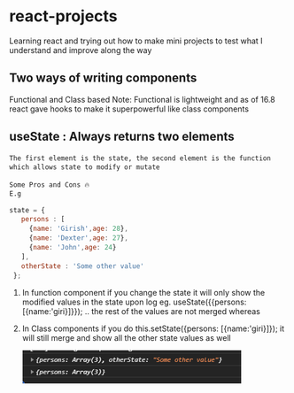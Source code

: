 # react-projects
Learning react and trying out how to make mini projects to test what I understand and improve along the way

## Two ways of writing components
  
  Functional and Class based Note: Functional is lightweight and as of 16.8 react gave hooks to make it superpowerful like class components

## useState : Always returns two elements 
    The first element is the state, the second element is the function which allows state to modify or mutate

    Some Pros and Cons 🔥 
    E.g
 ```javascript
state = {
    persons : [
      {name: 'Girish',age: 28},
      {name: 'Dexter',age: 27},
      {name: 'John',age: 24}
    ],
    otherState : 'Some other value'
  };
```
  1. In function component if you change the state it will only show the modified values in the state upon log eg. useState({{persons: [{name:'giri}]}}); .. the rest of the values are not merged whereas

  2. In Class components if you do this.setState({persons: [{name:'giri}]}); it will still merge and show all the other state values as well

      ![image info](./assets/functional_state_log.png)
